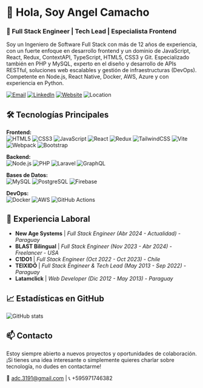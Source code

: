 # 👋 Hola, Soy Angel Camacho

### 🚀 Full Stack Engineer | Tech Lead | Especialista Frontend

Soy un Ingeniero de Software Full Stack con más de 12 años de experiencia, con un fuerte enfoque en desarrollo frontend y un dominio de JavaScript, React, Redux, ContextAPI, TypeScript, HTML5, CSS3 y Git. Especializado también en PHP y MySQL, experto en el diseño y desarrollo de APIs RESTful, soluciones web escalables y gestión de infraestructuras (DevOps). Competente en Node.js, React Native, Docker, AWS, Azure y con experiencia en Python.

[![Email](https://img.shields.io/badge/Email-adc.3191%40gmail.com-blue?style=for-the-badge&logo=gmail&logoColor=white)](mailto:adc.3191@gmail.com)
[![LinkedIn](https://img.shields.io/badge/LinkedIn-Perfil-blue?style=for-the-badge&logo=linkedin&logoColor=white)](https://linkedin.com/in/adc91)
[![Website](https://img.shields.io/badge/Web-angelcamacho.dev-blue?style=for-the-badge&logo=vercel&logoColor=white)](https://angelcamacho.dev)
![Location](https://img.shields.io/badge/Paraguay-📍-blue?style=for-the-badge)

## 🛠️ Tecnologías Principales

**Frontend:**  
![HTML5](https://img.shields.io/badge/-HTML5-E34F26?logo=html5&logoColor=white)
![CSS3](https://img.shields.io/badge/-CSS3-1572B6?logo=css3&logoColor=white)
![JavaScript](https://img.shields.io/badge/-JavaScript-F7DF1E?logo=javascript&logoColor=black)
![React](https://img.shields.io/badge/-React-61DAFB?logo=react&logoColor=black)
![Redux](https://img.shields.io/badge/-Redux-764ABC?logo=redux&logoColor=white)
![TailwindCSS](https://img.shields.io/badge/-TailwindCSS-38B2AC?logo=tailwind-css&logoColor=white)
![Vite](https://img.shields.io/badge/-Vite-646CFF?logo=vite&logoColor=white)
![Webpack](https://img.shields.io/badge/-Webpack-8DD6F9?logo=webpack&logoColor=black)
![Bootstrap](https://img.shields.io/badge/-Bootstrap-7952B3?logo=bootstrap&logoColor=white)

**Backend:**  
![Node.js](https://img.shields.io/badge/-Node.js-339933?logo=node.js&logoColor=white)
![PHP](https://img.shields.io/badge/-PHP-777BB4?logo=php&logoColor=white)
![Laravel](https://img.shields.io/badge/-Laravel-FF2D20?logo=laravel&logoColor=white)
![GraphQL](https://img.shields.io/badge/-GraphQL-E10098?logo=graphql&logoColor=white)

**Bases de Datos:**  
![MySQL](https://img.shields.io/badge/-MySQL-4479A1?logo=mysql&logoColor=white)
![PostgreSQL](https://img.shields.io/badge/-PostgreSQL-336791?logo=postgresql&logoColor=white)
![Firebase](https://img.shields.io/badge/-Firebase-FFCA28?logo=firebase&logoColor=black)

**DevOps:**  
![Docker](https://img.shields.io/badge/-Docker-2496ED?logo=docker&logoColor=white)
![AWS](https://img.shields.io/badge/-AWS-232F3E?logo=amazonaws&logoColor=white)
![GitHub Actions](https://img.shields.io/badge/-GitHub%20Actions-2088FF?logo=github-actions&logoColor=white)

## 📌 Experiencia Laboral

- **New Age Systems** | *Full Stack Engineer* _(Abr 2024 - Actualidad) - Paraguay_
- **BLAST Bilingual** | *Full Stack Engineer* _(Nov 2023 - Abr 2024) - Freelancer - USA_
- **C1DO1** | *Full Stack Engineer* _(Oct 2022 - Oct 2023) - Chile_
- **TEIXIDÓ** | *Full Stack Engineer & Tech Lead* _(May 2013 - Sep 2022) - Paraguay_
- **Latamclick** | *Web Developer* _(Dic 2012 - May 2013) - Paraguay_

## 📈 Estadísticas en GitHub

![GitHub stats](https://github-readme-stats.vercel.app/api?username=adc91&show_icons=true&theme=radical)

## 📫 Contacto

Estoy siempre abierto a nuevos proyectos y oportunidades de colaboración. ¡Si tienes una idea interesante o simplemente quieres charlar sobre tecnología, no dudes en contactarme!

📧 [adc.3191@gmail.com](mailto:adc.3191@gmail.com) | 📞 +595971746382

